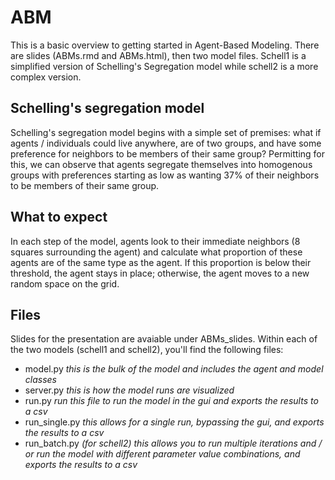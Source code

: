 # ABM

This is a basic overview to getting started in Agent-Based Modeling. There are slides (ABMs.rmd and ABMs.html), then two model files. Schell1 is a simplified version of Schelling's Segregation model while schell2 is a more complex version. 

## Schelling's segregation model
Schelling's segregation model begins with a simple set of premises: what if agents / individuals could live anywhere, are of two groups, and have some preference for neighbors to be members of their same group? Permitting for this, we can observe that agents segregate themselves into homogenous groups with preferences starting as low as wanting 37% of their neighbors to be members of their same group. 

## What to expect
In each step of the model, agents look to their immediate neighbors (8 squares surrounding the agent) and calculate what proportion of these agents are of the same type as the agent. If this proportion is below their threshold, the agent stays in place; otherwise, the agent moves to a new random space on the grid. 

## Files
Slides for the presentation are avaiable under ABMs_slides.
Within each of the two models (schell1 and schell2), you'll find the following files:
- model.py *this is the bulk of the model and includes the agent and model classes*
- server.py *this is how the model runs are visualized*
- run.py *run this file to run the model in the gui and exports the results to a csv*
- run_single.py *this allows for a single run, bypassing the gui, and exports the results to a csv*
- run_batch.py *(for schell2) this allows you to run multiple iterations and / or run the model with different parameter value combinations, and exports the results to a csv*

